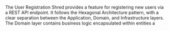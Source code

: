 The User Registration Shred provides a feature for registering new users via a REST API endpoint. It follows the Hexagonal Architecture pattern, with a clear separation between the Application, Domain, and Infrastructure layers. The Domain layer contains business logic encapsulated within entities a